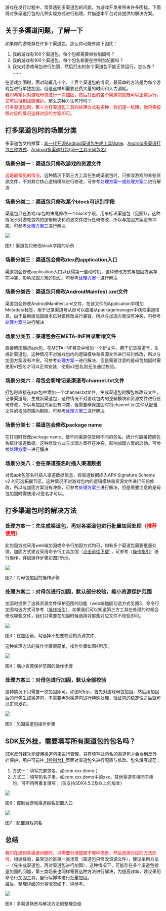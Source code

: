 游戏在发行过程中，常常遇到多渠道包的问题，为游戏开发者带来许多困扰。下面将对多渠道打包的几种实现方式进行梳理，并描述本平台对此提供的解决方案。

## 关于多渠道问题，了解一下

如果你的游戏存在许多个渠道包，那么你可能有如下困扰：

1. 我的游戏有100个渠道包，每个包都需要单独加固吗？
2. 我的游戏有100个渠道包，每个包名都要在控制台配置吗？
3. 我先对游戏母包进行加固，然后打出的各个渠道包不能正常运行，怎么办？
   **……**

在游戏加固时，面对动辄几十个、上百个渠道包的情况，最简单的方法是为每个游戏包进行单独加固，但是这样却需要花费大量的时间和人力消耗。<br/>
<font color="#dd0000">我们希望只对游戏母包进行一次加固，然后打出的各个渠道包就既可以正常运行，又可以得到加固保护。</font>那么这种方法可行吗？<br/>
<font color="#dd0000">打多渠道包时，第三方打渠道包工具的处理方式有多种，我们逐一梳理，你只需按照对应的情况选择对应的方案即可。</font>

## 打多渠道包时的场景分类

多渠道包文档推荐：[新一代开源Android渠道包生成工具Walle](https://tech.meituan.com/2017/01/13/android-apk-v2-signature-scheme.html)、[Android多渠道打包三种方式](https://blog.csdn.net/mayn666/article/details/79878469)、[Android多渠道打包(同一工程不同包名)](https://www.jianshu.com/p/9bfc4b23b2c0)

### 场景分类一：渠道包只修改游戏的资源文件

<font color="red">这是最常见的情况</font>，这种情况下第三方工具在生成渠道包时，只修改游戏的某些资源文件，不对其它核心逻辑模块进行修改，可参考<font color="blue">处理方案一或处理方案二</font>进行解决

### 场景分类二：渠道包只修改某个block可识别字段

渠道包只在游戏zip包的末尾修改一个block字段，用来标识渠道包（见图1），这种情况不对游戏包内的逻辑模块和资源文件进行任何修改，所以与加固方案没有冲突。可参考<font color="blue">处理方案三</font>进行解决

![ ](/docs/ACE-doc/20_Android-shellservice/60/mutil_instruct_04.png)

<span class="legend">图1：渠道包只修改block字段的示例</span>

### 场景分类三：渠道包会修改dex的application入口

渠道包会修改application入口以获得第一启动时机，这种修改方式与加固方案存在冲突，影响加固方案的启动。可参考<font color="blue">处理方案一</font>进行解决

### 场景分类四：渠道包只修改AndroidMainfest.xml文件

渠道包会修改AndroidManifest.xml文件，在该文件的Application中增加Metadata标签，用于记录渠道号从而可以直接从packagemanager中获取渠道信息，由于最新版加固版本已对该修改进行兼容，所以与加固方案没有冲突，可参考<font color="blue">处理方案三</font>进行解决

### 场景分类五：渠道包会在META-INF目录新增文件

直接解压缩母apk包，在META-INF目录中增加一个新文件，用于记录渠道号，生成新渠道包，这种情况不对游戏包内的逻辑模块和资源文件进行任何修改，所以与加固方案没有冲突，可参考<font color="blue">处理方案一</font>进行解决，但是需要注意的是母包加固时需使用v1签名才可以正常安装，使用v2签名则无法通过校验。

### 场景分类六：母包会新增记录渠道号channel.txt文件

打包时直接在apk包中添加一个channel.txt文件，生成渠道包时解包修改该文件，记录渠道号，生成新渠道包，这种情况不对游戏包内的逻辑模块和资源文件进行任何修改，所以与加固方案没有冲突，但需要确保加固时将channel.txt文件从配置文件的校验范围内剔除，可参考<font color="blue">处理方案二</font>进行解决

### 场景分类七：渠道包会修改package name

在打包时修改package name，使不同渠道包使用不同的包名，统计时直接按照包名统计渠道数据。这种修改方式与加固方案存在冲突，影响加固方案的启动。可参考<font color="blue">处理方案一</font>进行解决

### 场景分类八：会在渠道签名时插入渠道数据

对母apk包签名时插入渠道数据信息，将渠道数据插入APK Signature Scheme v2 的可选拓展节区。这种情况不对游戏包内的逻辑模块和资源文件进行任何修改，所以与加固方案没有冲突，可参考<font color="blue">处理方案三</font>进行解决，但是需要注意的是母包加固时需使用v2签名才可以。

## 打多渠道包时的解决方法

### 处理方案一：先生成渠道包，再对各渠道包进行批量加固处理<font color="red">（推荐使用）</font>

此加固方式采用web端加固或命令行加固方式均可，如有多个渠道包需要批量处理，加固方式建议采用命令行工具加固（<a href="#/tool-center">点击前往下载</a>），可参考（<a href="#/doc-center/0dfeaa7fe86a5a80953c1228dcb7cc5545ca4004">操作指引</a>）进行操作，详细操作步骤如图2所示。

![ ](/docs/ACE-doc/20_Android-shellservice/60/mutil-instruct-02.png)

<span class="legend">图2：对母包加固的操作步骤</span>

### 处理方案二：对母包进行加固，默认部分校验，缩小资源保护范围

加固时提供了选择资源文件保护范围的功能（web端加固勾选方式见图3，命令行加固勾选方式可参考（<a href="#/doc-center/0dfeaa7fe86a5a80953c1228dcb7cc5545ca4004">操作指引</a>），如果我们可以知道第三方工具在处理的时候会修改哪些文件，我们只需要在加固时候选择对那些对应文件不校验即可。

![ ](/docs/ACE-doc/20_Android-shellservice/60/mutil-instruct-03.png)

<span class="legend">图3：在加固前，勾选掉不想要校验的资源文件</span>

这种处理方法的操作步骤很简单，操作步骤如图4所示。

![ ](/docs/ACE-doc/20_Android-shellservice/60/mutil-instruct-04.png)

<span class="legend">图4：缩小资源保护范围的操作步骤</span>

### 处理方案三：对母包进行加固，默认全部校验

这种情况下只需要一次加固即可。如图5所示，首先对游戏母包加固，然后用加固后的母包生成渠道包，不需要再对渠道包进行特殊处理，验证包的稳定性之后就可以正常发布。

![ ](/docs/ACE-doc/20_Android-shellservice/60/mutil-instruct-05.png)

<span class="legend">图5：加固渠道包操作步骤</span>

## SDK反外挂，需要填写所有渠道包的包名吗？

SDK反外挂功能使用渠道包来进行管理，只有填写过包名的渠道包才会得到反外挂保护，用户可前往<a href="#/console/service/overview">【控制台】</a>页面对渠道包名进行配置与修改。包名填写规范：

1. 方式一：填写完整包名，如com.xxx.demo；
2. 方式二：填写包名子串，如com.xxx.demo中的xxx，其他渠道有相同子串的，可不用再重复填写；（仅支持SDK4.5.2及以上的版本）

![ ](/docs/ACE-doc/20_Android-shellservice/60/6.png )

<span class="legend">图6：控制台游戏渠道报名配置入口</span>

![ ](/docs/ACE-doc/20_Android-shellservice/60/7.png )

<span class="legend">图7：配置游戏包名</span>

## 总结

<font color="red">我们在遇到多渠道问题时，只需要分清楚属于哪种场景，然后选择对应的方法即可。</font>根据经验，最常见的是第一类场景（渠道包只修改资源文件），建议采用方法一（先生成渠道包，再对渠道包进行加固），这种情况下，可能存在多个渠道包批量加固的问题，第三类场景也同样需要这种方法进行解决，为提高效率，建议采用命令行加固工具，自行写脚本进行批量加固。</br>
最后，整理详细的分类情况如下，供参考。

![ ](/docs/ACE-doc/20_Android-shellservice/60/mutil-instruct-08.png)

<span class="legend">图8：多渠道场景与解决方法的整理总结</span>

